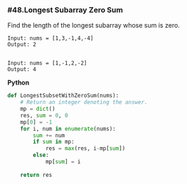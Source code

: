 ### #48.Longest Subarray Zero Sum

Find the length of the longest subarray whose sum is zero.

```
Input: nums = [1,3,-1,4,-4]
Output: 2


Input: nums = [1,-1,2,-2]
Output: 4
```

**Python**
```python
def LongestSubsetWithZeroSum(nums):
    # Return an integer denoting the answer.
    mp = dict()
    res, sum = 0, 0
    mp[0] = -1
    for i, num in enumerate(nums):
        sum += num
        if sum in mp:
            res = max(res, i-mp[sum])
        else:
            mp[sum] = i
    
    return res
```


